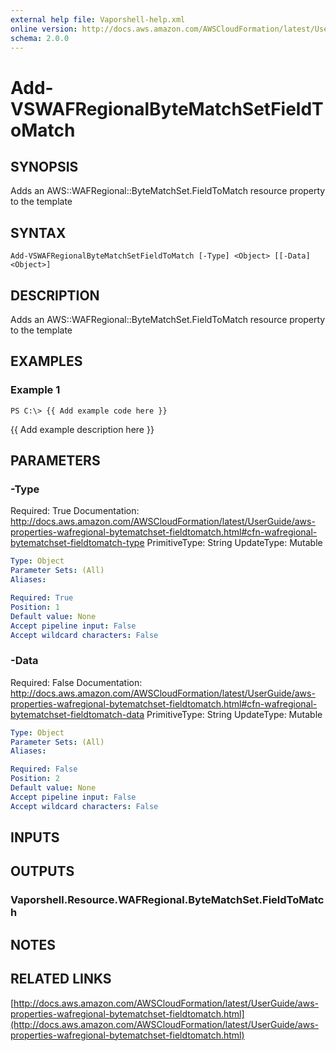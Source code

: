 ```yaml
---
external help file: Vaporshell-help.xml
online version: http://docs.aws.amazon.com/AWSCloudFormation/latest/UserGuide/aws-properties-wafregional-bytematchset-fieldtomatch.html
schema: 2.0.0
---
```


# Add-VSWAFRegionalByteMatchSetFieldToMatch

## SYNOPSIS
Adds an AWS::WAFRegional::ByteMatchSet.FieldToMatch resource property to the template

## SYNTAX

```
Add-VSWAFRegionalByteMatchSetFieldToMatch [-Type] <Object> [[-Data] <Object>]
```

## DESCRIPTION
Adds an AWS::WAFRegional::ByteMatchSet.FieldToMatch resource property to the template

## EXAMPLES

### Example 1
```
PS C:\> {{ Add example code here }}
```

{{ Add example description here }}

## PARAMETERS

### -Type
Required: True
Documentation: http://docs.aws.amazon.com/AWSCloudFormation/latest/UserGuide/aws-properties-wafregional-bytematchset-fieldtomatch.html#cfn-wafregional-bytematchset-fieldtomatch-type
PrimitiveType: String
UpdateType: Mutable

```yaml
Type: Object
Parameter Sets: (All)
Aliases: 

Required: True
Position: 1
Default value: None
Accept pipeline input: False
Accept wildcard characters: False
```

### -Data
Required: False
Documentation: http://docs.aws.amazon.com/AWSCloudFormation/latest/UserGuide/aws-properties-wafregional-bytematchset-fieldtomatch.html#cfn-wafregional-bytematchset-fieldtomatch-data
PrimitiveType: String
UpdateType: Mutable

```yaml
Type: Object
Parameter Sets: (All)
Aliases: 

Required: False
Position: 2
Default value: None
Accept pipeline input: False
Accept wildcard characters: False
```

## INPUTS

## OUTPUTS

### Vaporshell.Resource.WAFRegional.ByteMatchSet.FieldToMatch

## NOTES

## RELATED LINKS

[http://docs.aws.amazon.com/AWSCloudFormation/latest/UserGuide/aws-properties-wafregional-bytematchset-fieldtomatch.html](http://docs.aws.amazon.com/AWSCloudFormation/latest/UserGuide/aws-properties-wafregional-bytematchset-fieldtomatch.html)

